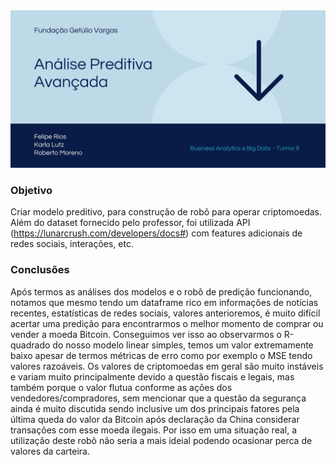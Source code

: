 <img src="https://github.com/KarlaLutz/cripto/blob/main/An%C3%A1lise%20Preditiva%20Avan%C3%A7ada.jpg">

### Objetivo

Criar modelo preditivo, para construção de robô para operar criptomoedas. Além do dataset fornecido pelo professor, foi utilizada API (https://lunarcrush.com/developers/docs#) com features adicionais de redes sociais, interações, etc.


### Conclusões

Após termos as análises dos modelos e o robô de predição funcionando, notamos que mesmo tendo um dataframe rico em informações de notícias recentes, estatísticas de redes sociais, valores anterioremos, é muito difícil acertar uma predição para encontrarmos o melhor momento de comprar ou vender a moeda Bitcoin. Conseguimos ver isso ao observarmos o R-quadrado do nosso modelo linear simples, temos um valor extremamente baixo apesar de termos métricas de erro como por exemplo o MSE tendo valores razoáveis.
Os valores de criptomoedas em geral são muito instáveis e variam muito principalmente devido a questão fiscais e legais, mas também porque o valor flutua conforme as ações dos vendedores/compradores, sem mencionar que a questão da segurança ainda é muito discutida sendo inclusive um dos principais fatores pela última queda do valor da Bitcoin após declaração da China considerar transações com esse moeda ilegais.
Por isso em uma situação real, a utilização deste robô não seria a mais ideial podendo ocasionar perca de valores da carteira.
